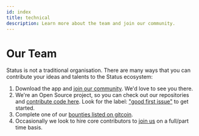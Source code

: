```yaml
---
id: index
title: technical
description: Learn more about the team and join our community.
---
```


# Our Team 

Status is not a traditional organisation. There are many ways that you can contribute your ideas and talents to the Status ecosystem:
1. Download the app and [join our community](/get-involved/community-groups/). We'd love to see you there. 
2. We're an Open Source project, so you can check out our repositories and [contribute code here](https://github.com/status-im). Look for the label: ["good first issue"](https://github.com/status-im/status-mobile/labels/good%20first%20issue) to get started. 
3. Complete one of our [bounties listed on gitcoin](https://gitcoin.co/explorer?network=mainnet&idx_status=open&keywords=status.im&order_by=-web3_created).
4. Occasionally we look to hire core contributors to [join us](open_positions.html) on a full/part time basis. 
